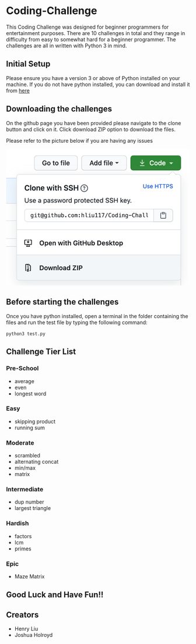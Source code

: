 # Coding-Challenge

This Coding Challenge was designed for beginner programmers for entertainment purposes. There are 10 challenges in total and they range in difficulty from easy to somewhat hard for a beginner programmer. The challenges are all in written with Python 3 in mind.

## Initial Setup

Please ensure you have a version 3 or above of Python installed on your machine. If you do not have python installed, you can download and install it from [here](https://www.python.org/)

## Downloading the challenges

On the github page you have been provided please navigate to the clone button and click on it. Click download ZIP option to download the files.

Please refer to the picture below if you are having any issues


![Picture](https://github.com/hliu117/Coding-Challenge/blob/master/images/download.png "Where to download ZIP")

## Before starting the challenges

Once you have python installed, open a terminal in the folder containing the files and run the test file by typing the following command:

```
python3 test.py
```

## Challenge Tier List

### Pre-School

- average 
- even
- longest word

### Easy

- skipping product
- running sum

### Moderate

- scrambled
- alternating concat
- min/max
- matrix

### Intermediate 

- dup number
- largest triangle

### Hardish

- factors
- lcm
- primes

### Epic

- Maze Matrix

## Good Luck and Have Fun!!

## Creators

- Henry Liu 
- Joshua Holroyd
